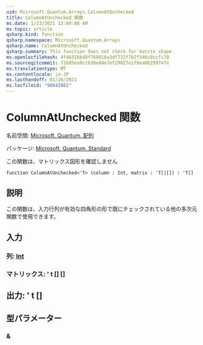 ```yaml
---
uid: Microsoft.Quantum.Arrays.ColumnAtUnchecked
title: ColumnAtUnchecked 関数
ms.date: 1/23/2021 12:00:00 AM
ms.topic: article
qsharp.kind: function
qsharp.namespace: Microsoft.Quantum.Arrays
qsharp.name: ColumnAtUnchecked
qsharp.summary: This function does not check for matrix shape
ms.openlocfilehash: 4f4631bb49f769816a3df772f7b2f346c8ccfc78
ms.sourcegitcommit: 71605ea9cc630e84e7ef29027e1f0ea06299747e
ms.translationtype: MT
ms.contentlocale: ja-JP
ms.lasthandoff: 01/26/2021
ms.locfileid: "98842862"
---
```

# <a name="columnatunchecked-function"></a>ColumnAtUnchecked 関数

名前空間: [Microsoft. Quantum. 配列](xref:Microsoft.Quantum.Arrays)

パッケージ: [Microsoft. Quantum. Standard](https://nuget.org/packages/Microsoft.Quantum.Standard)


この関数は、マトリックス図形を確認しません

```qsharp
function ColumnAtUnchecked<'T> (column : Int, matrix : 'T[][]) : 'T[]
```


## <a name="description"></a>説明

この関数は、入力行列が有効な四角形の形で既にチェックされている他の多次元関数で使用できます。

## <a name="input"></a>入力

### <a name="column--int"></a>列: [Int](xref:microsoft.quantum.lang-ref.int)




### <a name="matrix--t"></a>マトリックス: ' t [] []





## <a name="output--t"></a>出力: ' t []



## <a name="type-parameters"></a>型パラメーター

### <a name="t"></a>&

